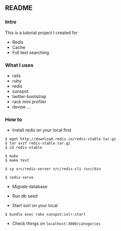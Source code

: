## README

### Intro
This is a tutorial project I created for

* Redis
* Cache
* Full text searching

### What I uses 

* rails 
* ruby 
* redis 
* sunspot
* twitter-bootstrap
* rack mini profiler
* devise
...

### How to

* Install redis on your local first

```
$ wget http://download.redis.io/redis-stable.tar.gz
$ tar xvzf redis-stable.tar.gz
$ cd redis-stable

$ make
$ make test

$ cp src/redis-server src/redis-cli /usr/bin

$ redis-serve
```

* Migrate database

* Run db seed

* Start sorl on your local

```
$ bundle exec rake sunspot:solr:start
```

* Check things on ```localhost:3000/categories```
